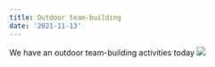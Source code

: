 ```yaml
---
title: Outdoor team-building
date: '2021-11-13'
---
```

We have an outdoor team-building activities today
![](/images/photo/photo1113.jpg)